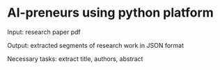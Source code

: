 # AI-preneurs using python platform

Input: research paper pdf

Output: extracted segments of research work in JSON format

Necessary tasks: extract title, authors, abstract  
